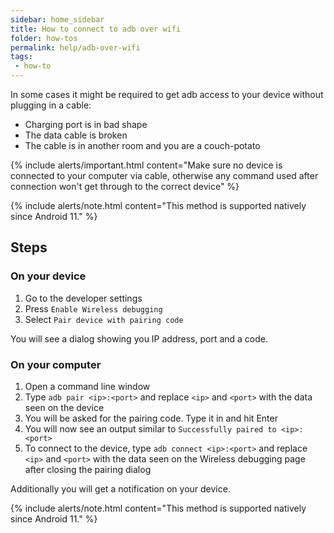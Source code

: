 ```yaml
---
sidebar: home_sidebar
title: How to connect to adb over wifi
folder: how-tos
permalink: help/adb-over-wifi
tags:
 - how-to
---
```


In some cases it might be required to get adb access to your device without plugging in a cable:
  - Charging port is in bad shape
  - The data cable is broken
  - The cable is in another room and you are a couch-potato

{% include alerts/important.html content="Make sure no device is connected to your computer via cable,
otherwise any command used after connection won't get through to the correct device" %}

{% include alerts/note.html content="This method is supported natively since Android 11." %}

## Steps

### On your device

1. Go to the developer settings
2. Press `Enable Wireless debugging`
3. Select `Pair device with pairing code`

You will see a dialog showing you IP address, port and a code.

### On your computer

1. Open a command line window
2. Type `adb pair <ip>:<port>` and replace `<ip>` and `<port>` with the data seen on the device
3. You will be asked for the pairing code. Type it in and hit <key>Enter</key>
4. You will now see an output similar to
```Successfully paired to <ip>:<port>```
5. To connect to the device, type `adb connect <ip>:<port>` and replace `<ip>` and `<port>` with the data seen on the Wireless debugging page after closing the pairing dialog

Additionally you will get a notification on your device.

{% include alerts/note.html content="This method is supported natively since Android 11." %}
